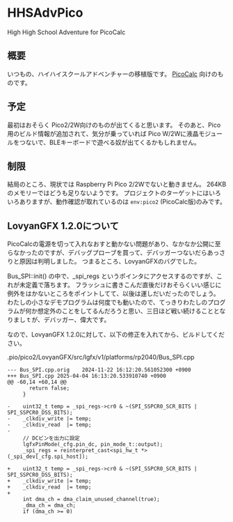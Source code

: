 # HHSAdvPico
High High School Adventure for PicoCalc

## 概要
いつもの、ハイハイスクールアドベンチャーの移植版です。
[PicoCalc](https://www.clockworkpi.com/picocalc) 向けのものです。

## 予定
最初はおそらく Pico2/2W向けのものが出てくると思います。
そのあと、Pico用のビルド情報が追加されて、気分が乗っていれば Pico W/2Wに液晶モジュールをつないで、BLEキーボードで遊べる奴が出てくるかもしれません。

## 制限
結局のところ、現状では Raspberry Pi Pico 2/2Wでないと動きません。
264KBのメモリーではどうも足りないようです。
プロジェクトのターゲットにはいろいろありますが、動作確認が取れているのは `env:pico2` (PicoCalc版)のみです。

## LovyanGFX 1.2.0について
PicoCalcの電源を切って入れなおすと動かない問題があり、なかなか公開に至らなかったのですが、デバッグプローブを買って、デバッガーつないだらあっさりと原因は判明しました。
つまるところ、LovyanGFXのバグでした。

Bus_SPI::init() の中で、_spi_regs というポインタにアクセスするのですが、これが未定義で落ちます。
フラッシュに書きこんだ直後だけおそらくいい感じに例外をはかないところをポイントしてて、以後は運しだいだったのでしょう。
わたしの小さなデモプログラムは何度でも動いたので、てっきりわたしのプログラムが何か想定外のことをしてるんだろうと思い、三日ほど戦い続けることとなりましｔが、デバッガー、偉大です。

なので、LovyanGFX 1.2.0に対して、以下の修正を入れてから、ビルドしてください。

.pio/pico2/LovyanGFX/src/lgfx/v1/platforms/rp2040/Bus_SPI.cpp
```diff_cpp
--- Bus_SPI.cpp.orig    2024-11-22 16:12:20.561052300 +0900
+++ Bus_SPI.cpp 2025-04-04 16:13:20.533910740 +0900
@@ -60,14 +60,14 @@
       return false;
     }

-    uint32_t temp = _spi_regs->cr0 & ~(SPI_SSPCR0_SCR_BITS | SPI_SSPCR0_DSS_BITS);
-    _clkdiv_write |= temp;
-    _clkdiv_read  |= temp;
-
     // DCピンを出力に設定
     lgfxPinMode(_cfg.pin_dc, pin_mode_t::output);
     _spi_regs = reinterpret_cast<spi_hw_t *>(_spi_dev[_cfg.spi_host]);

+    uint32_t temp = _spi_regs->cr0 & ~(SPI_SSPCR0_SCR_BITS | SPI_SSPCR0_DSS_BITS);
+    _clkdiv_write |= temp;
+    _clkdiv_read  |= temp;
+
     int dma_ch = dma_claim_unused_channel(true);
     _dma_ch = dma_ch;
     if (dma_ch >= 0)
```
